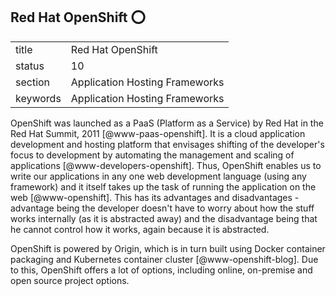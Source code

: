 ## Red Hat OpenShift :o:


|          |                                |
| -------- | ------------------------------ |
| title    | Red Hat OpenShift              | 
| status   | 10                             |
| section  | Application Hosting Frameworks |
| keywords | Application Hosting Frameworks |



OpenShift was launched as a PaaS (Platform as a Service) by Red Hat in
the Red Hat Summit, 2011 [@www-paas-openshift].  It is a cloud
application development and hosting platform that envisages shifting
of the developer's focus to development by automating the management
and scaling of applications [@www-developers-openshift].  Thus,
OpenShift enables us to write our applications in any one web
development language (using any framework) and it itself takes up the
task of running the application on the web [@www-openshift].  This
has its advantages and disadvantages - advantage being the developer
doesn't have to worry about how the stuff works internally (as it is
abstracted away) and the disadvantage being that he cannot control how
it works, again because it is abstracted.

OpenShift is powered by Origin, which is in turn built using Docker
container packaging and Kubernetes container
cluster [@www-openshift-blog].  Due to this, OpenShift offers a
lot of options, including online, on-premise and open source project
options.


    
